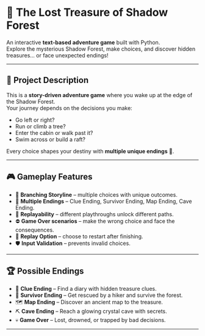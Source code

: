# 🌲 The Lost Treasure of Shadow Forest

An interactive **text-based adventure game** built with Python.  
Explore the mysterious Shadow Forest, make choices, and discover hidden treasures… or face unexpected endings!  

---

## 📖 Project Description
This is a **story-driven adventure game** where you wake up at the edge of the Shadow Forest.  
Your journey depends on the decisions you make:  
- Go left or right?  
- Run or climb a tree?  
- Enter the cabin or walk past it?  
- Swim across or build a raft?  

Every choice shapes your destiny with **multiple unique endings** 🎯.  

---

## 🎮 Gameplay Features
- 🌳 **Branching Storyline** – multiple choices with unique outcomes.  
- 🧭 **Multiple Endings** – Clue Ending, Survivor Ending, Map Ending, Cave Ending.  
- 🚪 **Replayability** – different playthroughs unlock different paths.  
- ⛔ **Game Over scenarios** – make the wrong choice and face the consequences.  
- 🔄 **Replay Option** – choose to restart after finishing.  
- 🛡 **Input Validation** – prevents invalid choices.  

---

## 🏆 Possible Endings
- 📓 **Clue Ending** – Find a diary with hidden treasure clues.  
- 🧍 **Survivor Ending** – Get rescued by a hiker and survive the forest.  
- 🗺 **Map Ending** – Discover an ancient map to the treasure.  
- ⛏ **Cave Ending** – Reach a glowing crystal cave with secrets.  
- 💀 **Game Over** – Lost, drowned, or trapped by bad decisions.  

---
